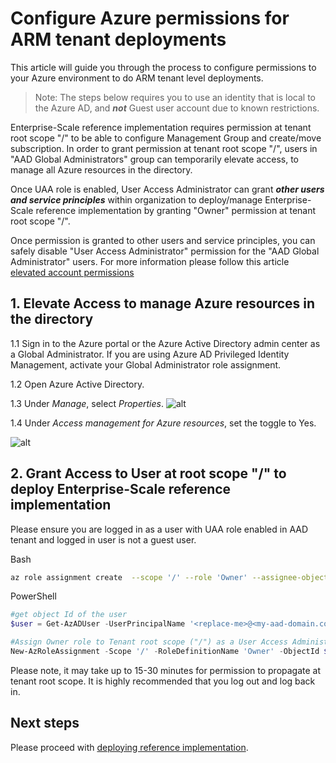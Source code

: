 # Configure Azure permissions for ARM tenant deployments

This article will guide you through the process to configure permissions to your Azure environment to do ARM tenant level deployments.

> Note: The steps below requires you to use an identity that is local to the Azure AD, and **_not_** Guest user account due to known restrictions.

Enterprise-Scale reference implementation requires permission at tenant root scope "/" to be able to configure Management Group and create/move subscription. In order to grant permission at tenant root scope "/", users in "AAD Global Administrators" group can temporarily elevate access, to manage all Azure resources in the directory.

Once UAA role is enabled, User Access Administrator can grant **_other users and service principles_** within organization to deploy/manage Enterprise-Scale reference implementation by granting "Owner" permission at tenant root scope "/".

Once permission is granted to other users and service principles, you can safely disable "User Access Administrator" permission for the "AAD Global Administrator" users. For more information please follow this article [elevated account permissions](https://docs.microsoft.com/en-us/azure/role-based-access-control/elevate-access-global-admin)

## 1. Elevate Access to manage Azure resources in the directory

1.1 Sign in to the Azure portal or the Azure Active Directory admin center as a Global Administrator. If you are using Azure AD Privileged Identity Management, activate your Global Administrator role assignment.

1.2 Open Azure Active Directory.

1.3 Under _Manage_, select _Properties_.
![alt](https://docs.microsoft.com/en-us/azure/role-based-access-control/media/elevate-access-global-admin/azure-active-directory-properties.png)

1.4 Under _Access management for Azure resources_, set the toggle to Yes.

![alt](https://docs.microsoft.com/en-us/azure/role-based-access-control/media/elevate-access-global-admin/aad-properties-global-admin-setting.png)

## 2. Grant Access to User at root scope "/" to deploy Enterprise-Scale reference implementation

Please ensure you are logged in as a user with UAA role enabled in AAD tenant and logged in user is not a guest user.

Bash

````bash
az role assignment create  --scope '/' --role 'Owner' --assignee-object-id $(az ad user show -o tsv --query objectId --id '<replace-me>@<my-aad-domain.com>')
````

PowerShell

````powershell
#get object Id of the user
$user = Get-AzADUser -UserPrincipalName '<replace-me>@<my-aad-domain.com>'

#Assign Owner role to Tenant root scope ("/") as a User Access Administrator
New-AzRoleAssignment -Scope '/' -RoleDefinitionName 'Owner' -ObjectId $user.Id
````

Please note, it may take up to 15-30 minutes for permission to propagate at tenant root scope. It is highly recommended that you log out and log back in.

## Next steps

Please proceed with [deploying reference implementation](./EnterpriseScale-Deploy-reference-implentations.md).

